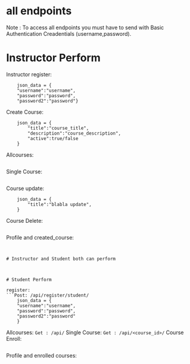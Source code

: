 # all endpoints

Note : To access all endpoints you must have to send with  Basic Authentication Creadentials (username,password).
 



# Instructor Perform
Instructor register:
```Post: /api/register/student/
    json_data = {
    "username":"username",
    "password":"password",
    "password2":"password"}
```
Create Course:
```POST : /api/
    json_data = {
        "title":"course_title",
        "description":"course_description",
        "active":true/false
    }
```
Allcourses:
```GET : /api/
```
Single Course:
```GET : /api/<course_id>/
```
Course update:
```PUT : /api/<course_id>/
    json_data = {
        "title":"blabla update",
    }
```
Course Delete:

```Delete: /api/<course_id>/

```
Profile and created_course:

```Get : /api/profile/


# Instructor and Student both can perform



# Student Perform

register:
```Post: /api/register/student/
    json_data = {
    "username":"username",
    "password":"password",
    "password2":"password"
    }
```
Allcourses:
```Get : /api/```
Single Course:
```Get : /api/<course_id>/```
Course Enroll:

```Get : /api/<course_id>/enroll/
```
Profile and enrolled courses:

```Get : /api/profile/
```

